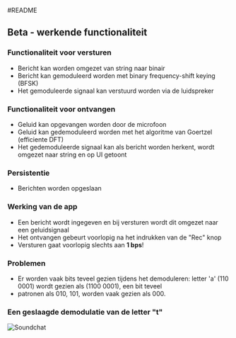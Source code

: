 #README

## Beta - werkende functionaliteit

### Functionaliteit voor versturen

- Bericht kan worden omgezet van string naar binair
- Bericht kan gemoduleerd worden met binary frequency-shift keying (BFSK)
- Het gemoduleerde signaal kan verstuurd worden via de luidspreker

### Functionaliteit voor ontvangen

- Geluid kan opgevangen worden door de microfoon
- Geluid kan gedemoduleerd worden met het algoritme van Goertzel (efficiente DFT)
- Het gedemoduleerde signaal kan als bericht worden herkent, wordt omgezet naar string en op UI getoont

### Persistentie

- Berichten worden opgeslaan

### Werking van de app

- Een bericht wordt ingegeven en bij versturen wordt dit omgezet naar een geluidsignaal
- Het ontvangen gebeurt voorlopig na het indrukken van de "Rec" knop 
- Versturen gaat voorlopig slechts aan **1 bps**!

### Problemen

- Er worden vaak bits teveel gezien tijdens het demoduleren: letter 'a' (110 0001)  wordt gezien als (1100 0001), een bit teveel
- patronen als 010, 101, worden vaak gezien als 000.


### Een geslaagde demodulatie van de letter "t"

![Soundchat](http://f.cl.ly/items/3921343b2m271j1X0V01/Schermafbeelding%202014-04-25%20om%2013.29.59.png)
